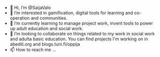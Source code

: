 - 👋 Hi, I’m @SaijaValo
- 👀 I’m interested in gamification, digital tools for learning and co-operation and communities.
- 🌱 I’m currently learning to manage project work, invent tools to power up adult education and social work.
- 💞️ I’m looking to collaborate on things related to my work in social work and adulta basic education. You can find projects I'm working on in abedili.org and blogs.tuni.fi/oppija
- 📫 How to reach me ...


